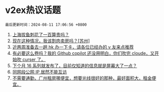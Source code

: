 # v2ex热议话题

`最后更新时间：2024-08-11 17:06:56 +0800`

1. [上海拔鱼刺花了一百算贵吗？](https://www.v2ex.com/t/1064013)
1. [现在这种情况，我该割肉卖房吗？[苏州]](https://www.v2ex.com/t/1064084)
1. [近两周准备去一趟 hk 办一下卡，请各位已经办的 v 友来点推荐](https://www.v2ex.com/t/1064027)
1. [有必要这么卷吗？我的 Github copilot 还没用明白，你们吹完 cloude，又开始吹 curser 了。](https://www.v2ex.com/t/1064063)
1. [下个月 16 系列就发布了，目前仅知道的信息就是屏幕大了一点？](https://www.v2ex.com/t/1064076)
1. [同网段公网 IP 居然不能互访](https://www.v2ex.com/t/1064026)
1. [不需要通勤，广州租房哪便宜，想要光线很好的那种，最好面积大，租金便宜。](https://www.v2ex.com/t/1064094)

